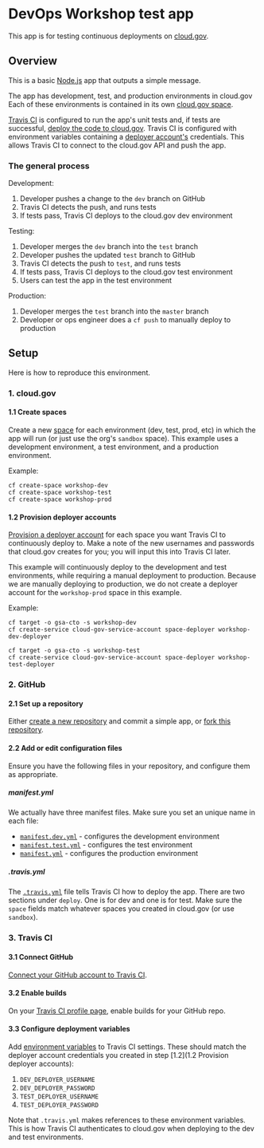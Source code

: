 # DevOps Workshop test app

This app is for testing continuous deployments on [cloud.gov](https://cloud.gov).

## Overview

This is a basic [Node.js](https://nodejs.org) app that outputs a simple message.

The app has development, test, and production environments in cloud.gov Each of these environments is contained in its own [cloud.gov space](https://cloud.gov/docs/getting-started/concepts/#spaces).

[Travis CI](https://travis-ci.org/) is configured to run the app's unit tests and, if tests are successful, [deploy the code to cloud.gov](https://cloud.gov/docs/apps/continuous-deployment/). Travis CI is configured with environment variables containing a [deployer account's](https://cloud.gov/docs/apps/continuous-deployment/#provisioning-deployment-credentials) credentials. This allows Travis CI to connect to the cloud.gov API and push the app.

### The general process

Development:

1. Developer pushes a change to the `dev` branch on GitHub
2. Travis CI detects the push, and runs tests
3. If tests pass, Travis CI deploys to the cloud.gov dev environment

Testing:

1. Developer merges the `dev` branch into the `test` branch
2. Developer pushes the updated `test` branch to GitHub
3. Travis CI detects the push to `test`, and runs tests
4. If tests pass, Travis CI deploys to the cloud.gov test environment
5. Users can test the app in the test environment

Production:

1. Developer merges the `test` branch into the `master` branch
2. Developer or ops engineer does a `cf push` to manually deploy to production

## Setup

Here is how to reproduce this environment.

### 1. cloud.gov

#### 1.1 Create spaces

Create a new [space](https://cloud.gov/docs/getting-started/concepts/#spaces) for each environment (dev, test, prod, etc) in which the app will run (or just use the org's `sandbox` space). This example uses a development environment, a test environment, and a production environment.

Example:

```
cf create-space workshop-dev
cf create-space workshop-test
cf create-space workshop-prod
```

#### 1.2 Provision deployer accounts

[Provision a deployer account](https://cloud.gov/docs/apps/continuous-deployment/#provisioning-deployment-credentials) for each space you want Travis CI to continuously deploy to. Make a note of the new usernames and passwords that cloud.gov creates for you; you will input this into Travis CI later.

This example will continuously deploy to the development and test environments, while requiring a manual deployment to production. Because we are manually deploying to production, we do not create a deployer account for the `workshop-prod` space in this example.

Example:
```
cf target -o gsa-cto -s workshop-dev
cf create-service cloud-gov-service-account space-deployer workshop-dev-deployer

cf target -o gsa-cto -s workshop-test
cf create-service cloud-gov-service-account space-deployer workshop-test-deployer
```

### 2. GitHub

#### 2.1 Set up a repository

Either [create a new repository](https://help.github.com/articles/create-a-repo/) and commit a simple app, or [fork this repository](https://help.github.com/articles/fork-a-repo/).

#### 2.2 Add or edit configuration files

Ensure you have the following files in your repository, and configure them as appropriate.

##### manifest.yml

We actually have three manifest files. Make sure you set an unique name in each file:

* [`manifest.dev.yml`](manifest.dev.yml) - configures the development environment
* [`manifest.test.yml`](manifest.test.yml) - configures the test environment
* [`manifest.yml`](manifest.yml) - configures the production environment

##### .travis.yml

The [`.travis.yml`](.travis.yml) file tells Travis CI how to deploy the app. There are two sections under `deploy`. One is for dev and one is for test. Make sure the `space` fields match whatever spaces you created in cloud.gov (or use `sandbox`).

### 3. Travis CI

#### 3.1 Connect GitHub

[Connect your GitHub account to Travis CI](https://docs.travis-ci.com/user/for-beginners).

#### 3.2 Enable builds

On your [Travis CI profile page](https://travis-ci.org/profile), enable builds for your GitHub repo.

#### 3.3 Configure deployment variables

Add [environment variables](https://docs.travis-ci.com/user/environment-variables/#Defining-Variables-in-Repository-Settings) to Travis CI settings. These should match the deployer account credentials you created in step [1.2](1.2 Provision deployer accounts):
  1. `DEV_DEPLOYER_USERNAME`
  2. `DEV_DEPLOYER_PASSWORD`
  3. `TEST_DEPLOYER_USERNAME`
  4. `TEST_DEPLOYER_PASSWORD`

Note that `.travis.yml` makes references to these environment variables. This is how Travis CI authenticates to cloud.gov when deploying to the dev and test environments.
